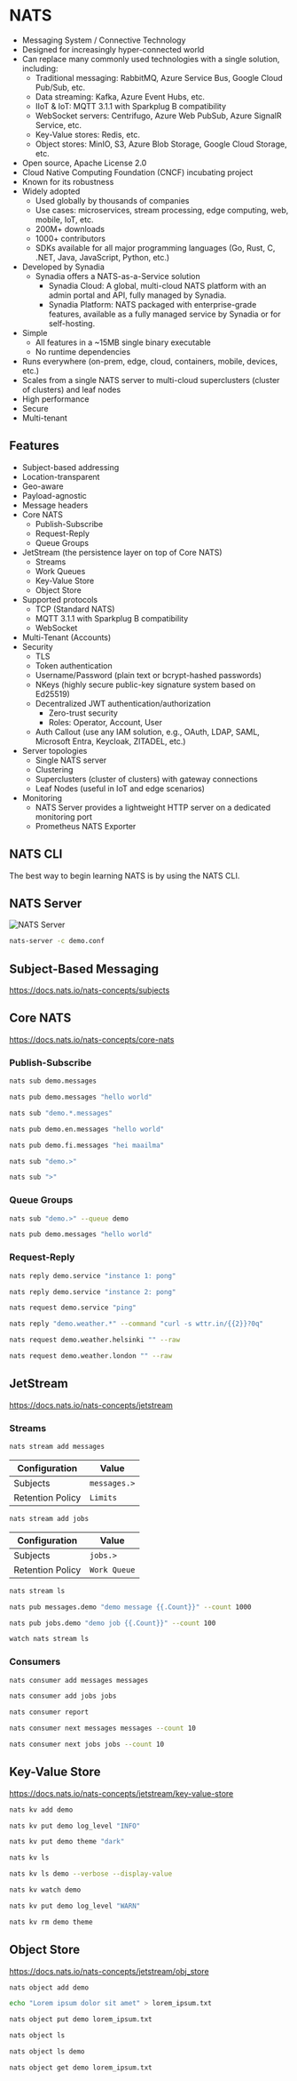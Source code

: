 # NATS

- Messaging System / Connective Technology
- Designed for increasingly hyper-connected world
- Can replace many commonly used technologies with a single solution, including:
  - Traditional messaging: RabbitMQ, Azure Service Bus, Google Cloud Pub/Sub, etc.
  - Data streaming: Kafka, Azure Event Hubs, etc.
  - IIoT & IoT: MQTT 3.1.1 with Sparkplug B compatibility
  - WebSocket servers: Centrifugo, Azure Web PubSub, Azure SignalR Service, etc.
  - Key-Value stores: Redis, etc.
  - Object stores: MinIO, S3, Azure Blob Storage, Google Cloud Storage, etc.
- Open source, Apache License 2.0
- Cloud Native Computing Foundation (CNCF) incubating project
- Known for its robustness
- Widely adopted
  - Used globally by thousands of companies
  - Use cases: microservices, stream processing, edge computing, web, mobile, IoT, etc.
  - 200M+ downloads
  - 1000+ contributors
  - SDKs available for all major programming languages (Go, Rust, C, .NET, Java, JavaScript, Python, etc.)
- Developed by Synadia
  - Synadia offers a NATS-as-a-Service solution
    - Synadia Cloud: A global, multi-cloud NATS platform with an admin portal and API, fully managed by Synadia.
    - Synadia Platform: NATS packaged with enterprise-grade features, available as a fully managed service by Synadia or for self-hosting.
- Simple
  - All features in a ~15MB single binary executable
  - No runtime dependencies
- Runs everywhere (on-prem, edge, cloud, containers, mobile, devices, etc.)
- Scales from a single NATS server to multi-cloud superclusters (cluster of clusters) and leaf nodes
- High performance
- Secure
- Multi-tenant

## Features

- Subject-based addressing
- Location-transparent
- Geo-aware
- Payload-agnostic
- Message headers
- Core NATS
  - Publish-Subscribe
  - Request-Reply
  - Queue Groups
- JetStream (the persistence layer on top of Core NATS)
  - Streams
  - Work Queues
  - Key-Value Store
  - Object Store
- Supported protocols
  - TCP (Standard NATS)
  - MQTT 3.1.1 with Sparkplug B compatibility
  - WebSocket
- Multi-Tenant (Accounts)
- Security
  - TLS
  - Token authentication
  - Username/Password (plain text or bcrypt-hashed passwords)
  - NKeys (highly secure public-key signature system based on Ed25519)
  - Decentralized JWT authentication/authorization
    - Zero-trust security
    - Roles: Operator, Account, User
  - Auth Callout (use any IAM solution, e.g., OAuth, LDAP, SAML, Microsoft Entra, Keycloak, ZITADEL, etc.)
- Server topologies
  - Single NATS server
  - Clustering
  - Superclusters (cluster of clusters) with gateway connections
  - Leaf Nodes (useful in IoT and edge scenarios)
- Monitoring
  - NATS Server provides a lightweight HTTP server on a dedicated monitoring port
  - Prometheus NATS Exporter

## NATS CLI

The best way to begin learning NATS is by using the NATS CLI.

## NATS Server

![NATS Server](nats_server.svg)

```bash
nats-server -c demo.conf
```

## Subject-Based Messaging

https://docs.nats.io/nats-concepts/subjects

## Core NATS

https://docs.nats.io/nats-concepts/core-nats

### Publish-Subscribe

```bash
nats sub demo.messages
```

```bash
nats pub demo.messages "hello world"
```

```bash
nats sub "demo.*.messages"
```

```bash
nats pub demo.en.messages "hello world"
```

```bash
nats pub demo.fi.messages "hei maailma"
```

```bash
nats sub "demo.>"
```

```bash
nats sub ">"
```

### Queue Groups

```bash
nats sub "demo.>" --queue demo
```

```bash
nats pub demo.messages "hello world"
```

### Request-Reply

```bash
nats reply demo.service "instance 1: pong"
```

```bash
nats reply demo.service "instance 2: pong"
```

```bash
nats request demo.service "ping"
```

```bash
nats reply "demo.weather.*" --command "curl -s wttr.in/{{2}}?0q"
```

```bash
nats request demo.weather.helsinki "" --raw
```

```bash
nats request demo.weather.london "" --raw
```

## JetStream

https://docs.nats.io/nats-concepts/jetstream

### Streams

```bash
nats stream add messages
```

| Configuration    | Value        |
| ---------------- | ------------ |
| Subjects         | `messages.>` |
| Retention Policy | `Limits`     |

```bash
nats stream add jobs
```

| Configuration    | Value        |
| ---------------- | ------------ |
| Subjects         | `jobs.>`     |
| Retention Policy | `Work Queue` |

```bash
nats stream ls
```

```bash
nats pub messages.demo "demo message {{.Count}}" --count 1000
```

```bash
nats pub jobs.demo "demo job {{.Count}}" --count 100
```

```bash
watch nats stream ls
```

### Consumers

```bash
nats consumer add messages messages
```

```bash
nats consumer add jobs jobs
```

```bash
nats consumer report
```

```bash
nats consumer next messages messages --count 10
```

```bash
nats consumer next jobs jobs --count 10
```

## Key-Value Store

https://docs.nats.io/nats-concepts/jetstream/key-value-store

```bash
nats kv add demo
```

```bash
nats kv put demo log_level "INFO"
```

```bash
nats kv put demo theme "dark"
```

```bash
nats kv ls
```

```bash
nats kv ls demo --verbose --display-value
```

```bash
nats kv watch demo
```

```bash
nats kv put demo log_level "WARN"
```

```bash
nats kv rm demo theme
```

## Object Store

https://docs.nats.io/nats-concepts/jetstream/obj_store

```bash
nats object add demo
```

```bash
echo "Lorem ipsum dolor sit amet" > lorem_ipsum.txt
```

```bash
nats object put demo lorem_ipsum.txt
```

```bash
nats object ls
```

```bash
nats object ls demo
```

```bash
nats object get demo lorem_ipsum.txt
```
